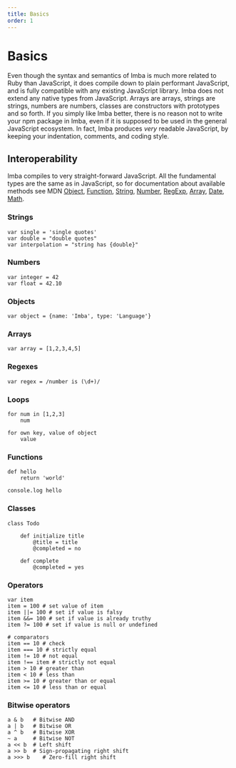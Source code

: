 ```yaml
---
title: Basics
order: 1
---
```


# Basics

Even though the syntax and semantics of Imba is much more related to Ruby than JavaScript, it does compile down to plain performant JavaScript, and is fully compatible with any existing JavaScript library. Imba does not extend any native types from JavaScript. Arrays are arrays, strings are strings, numbers are numbers, classes are constructors with prototypes and so forth. If you simply like Imba better, there is no reason not to write your npm package in Imba, even if it is supposed to be used in the general JavaScript ecosystem. In fact, Imba produces _very_ readable JavaScript, by keeping your indentation, comments, and coding style.

## Interoperability

Imba compiles to very straight-forward JavaScript. All the fundamental types are the same as in JavaScript, so for documentation about available methods see MDN [Object](https://developer.mozilla.org/en-US/docs/Web/JavaScript/Reference/Global_Objects/Object), [Function](https://developer.mozilla.org/en-US/docs/Web/JavaScript/Reference/Global_Objects/Function), [String](https://developer.mozilla.org/en-US/docs/Web/JavaScript/Reference/Global_Objects/String), [Number](https://developer.mozilla.org/en-US/docs/Web/JavaScript/Reference/Global_Objects/Number), [RegExp](https://developer.mozilla.org/en-US/docs/Web/JavaScript/Reference/Global_Objects/RegExp), [Array](https://developer.mozilla.org/en-US/docs/Web/JavaScript/Reference/Global_Objects/Array), [Date](https://developer.mozilla.org/en-US/docs/Web/JavaScript/Reference/Global_Objects/Date), [Math](https://developer.mozilla.org/en-US/docs/Web/JavaScript/Reference/Global_Objects/Math).

### Strings

```text
var single = 'single quotes'
var double = "double quotes"
var interpolation = "string has {double}"
```

### Numbers

```text
var integer = 42
var float = 42.10
```

### Objects

```text
var object = {name: 'Imba', type: 'Language'}
```

### Arrays

```text
var array = [1,2,3,4,5]
```

### Regexes

```text
var regex = /number is (\d+)/
```

### Loops

```text
for num in [1,2,3]
    num

for own key, value of object
    value
```

### Functions

```text
def hello
    return 'world'

console.log hello
```

### Classes

```text
class Todo

    def initialize title
        @title = title
        @completed = no

    def complete
        @completed = yes
```

### Operators

```text
var item
item = 100 # set value of item
item ||= 100 # set if value is falsy
item &&= 100 # set if value is already truthy
item ?= 100 # set if value is null or undefined

# comparators
item == 10 # check
item === 10 # strictly equal
item != 10 # not equal
item !== item # strictly not equal
item > 10 # greater than
item < 10 # less than
item >= 10 # greater than or equal
item <= 10 # less than or equal
```

### Bitwise operators

```text
a & b   # Bitwise AND
a | b   # Bitwise OR
a ^ b   # Bitwise XOR
~ a     # Bitwise NOT
a << b  # Left shift
a >> b  # Sign-propagating right shift
a >>> b    # Zero-fill right shift
```

